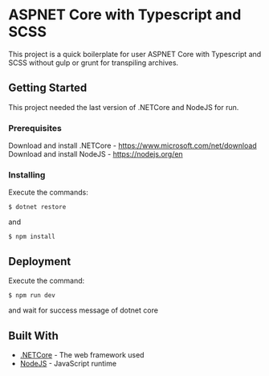# ASPNET Core with Typescript and SCSS

This project is a quick boilerplate for user ASPNET Core with Typescript and SCSS without gulp or grunt for transpiling archives.

## Getting Started

This project needed the last version of .NETCore and NodeJS for run.

### Prerequisites

Download and install .NETCore - https://www.microsoft.com/net/download
Download and install NodeJS - https://nodejs.org/en

### Installing

Execute the commands:

```
$ dotnet restore
```

and

```
$ npm install
```

## Deployment

Execute the command:

```
$ npm run dev
```

and wait for success message of dotnet core

## Built With

-   [.NETCore](https://www.microsoft.com/net) - The web framework used
-   [NodeJS](https://nodejs.org/en/) - JavaScript runtime
